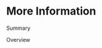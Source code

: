 # More Information 

Summary

Overview

<!-- Copyright (c) 2023 Apple Inc and the Swift Project authors. All Rights Reserved. -->
